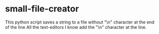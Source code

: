 # small-file-creator
This python script saves a string to a file without "\n" character at the end of the line
All the text-editors I know add the "\n" character at the line.

